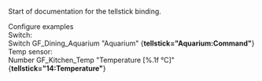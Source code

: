 Start of documentation for the tellstick binding.

Configure examples   
Switch:   
Switch	GF_Dining_Aquarium "Aquarium" <aquarium> {**tellstick="Aquarium:Command"**}
Temp sensor:    
Number	GF_Kitchen_Temp	"Temperature [%.1f °C]"	<temperature> {**tellstick="14:Temperature"**}